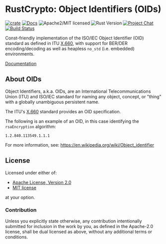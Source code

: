 # RustCrypto: Object Identifiers (OIDs)

[![crate][crate-image]][crate-link]
[![Docs][docs-image]][docs-link]
![Apache2/MIT licensed][license-image]
![Rust Version][rustc-image]
[![Project Chat][chat-image]][chat-link]
[![Build Status][build-image]][build-link]

Const-friendly implementation of the ISO/IEC Object Identifier (OID) standard
as defined in ITU [X.660], with support for BER/DER encoding/decoding as well
as heapless `no_std` (i.e. embedded) environments.

[Documentation][docs-link]

## About OIDs

Object Identifiers, a.k.a. OIDs, are an International Telecommunications
Union (ITU) and ISO/IEC standard for naming any object, concept, or "thing"
with a globally unambiguous persistent name.

The ITU's [X.660] standard provides an OID specification.

The following is an example of an OID, in this case identifying the
`rsaEncryption` algorithm:

```text
1.2.840.113549.1.1.1
```

For more information, see: <https://en.wikipedia.org/wiki/Object_identifier>

## License

Licensed under either of:

* [Apache License, Version 2.0](http://www.apache.org/licenses/LICENSE-2.0)
* [MIT license](http://opensource.org/licenses/MIT)

at your option.

### Contribution

Unless you explicitly state otherwise, any contribution intentionally submitted
for inclusion in the work by you, as defined in the Apache-2.0 license, shall be
dual licensed as above, without any additional terms or conditions.

[//]: # (badges)

[crate-image]: https://img.shields.io/crates/v/const-oid.svg
[crate-link]: https://crates.io/crates/const-oid
[docs-image]: https://docs.rs/const-oid/badge.svg
[docs-link]: https://docs.rs/const-oid/
[license-image]: https://img.shields.io/badge/license-Apache2.0/MIT-blue.svg
[rustc-image]: https://img.shields.io/badge/rustc-1.47+-blue.svg
[chat-image]: https://img.shields.io/badge/zulip-join_chat-blue.svg
[chat-link]: https://rustcrypto.zulipchat.com/#narrow/stream/260052-utils
[build-image]: https://github.com/RustCrypto/utils/workflows/const-oid/badge.svg?branch=master&event=push
[build-link]: https://github.com/RustCrypto/utils/actions

[//]: # (general links)

[X.660]: https://www.itu.int/rec/T-REC-X.660
